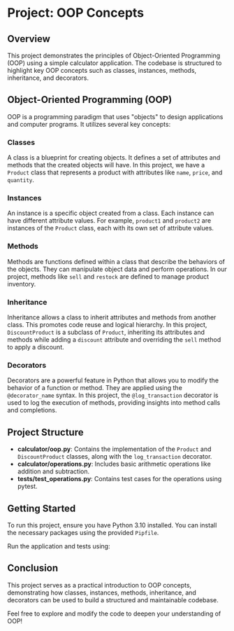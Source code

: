 # Project: OOP Concepts

## Overview

This project demonstrates the principles of Object-Oriented Programming (OOP) using a simple calculator application. The codebase is structured to highlight key OOP concepts such as classes, instances, methods, inheritance, and decorators.

## Object-Oriented Programming (OOP)

OOP is a programming paradigm that uses "objects" to design applications and computer programs. It utilizes several key concepts:

### Classes

A class is a blueprint for creating objects. It defines a set of attributes and methods that the created objects will have. In this project, we have a `Product` class that represents a product with attributes like `name`, `price`, and `quantity`.

### Instances

An instance is a specific object created from a class. Each instance can have different attribute values. For example, `product1` and `product2` are instances of the `Product` class, each with its own set of attribute values.

### Methods

Methods are functions defined within a class that describe the behaviors of the objects. They can manipulate object data and perform operations. In our project, methods like `sell` and `restock` are defined to manage product inventory.

### Inheritance

Inheritance allows a class to inherit attributes and methods from another class. This promotes code reuse and logical hierarchy. In this project, `DiscountProduct` is a subclass of `Product`, inheriting its attributes and methods while adding a `discount` attribute and overriding the `sell` method to apply a discount.

### Decorators

Decorators are a powerful feature in Python that allows you to modify the behavior of a function or method. They are applied using the `@decorator_name` syntax. In this project, the `@log_transaction` decorator is used to log the execution of methods, providing insights into method calls and completions.

## Project Structure

- **calculator/oop.py**: Contains the implementation of the `Product` and `DiscountProduct` classes, along with the `log_transaction` decorator.
- **calculator/operations.py**: Includes basic arithmetic operations like addition and subtraction.
- **tests/test_operations.py**: Contains test cases for the operations using pytest.

## Getting Started

To run this project, ensure you have Python 3.10 installed. You can install the necessary packages using the provided `Pipfile`.


Run the application and tests using:


## Conclusion

This project serves as a practical introduction to OOP concepts, demonstrating how classes, instances, methods, inheritance, and decorators can be used to build a structured and maintainable codebase.

Feel free to explore and modify the code to deepen your understanding of OOP!



